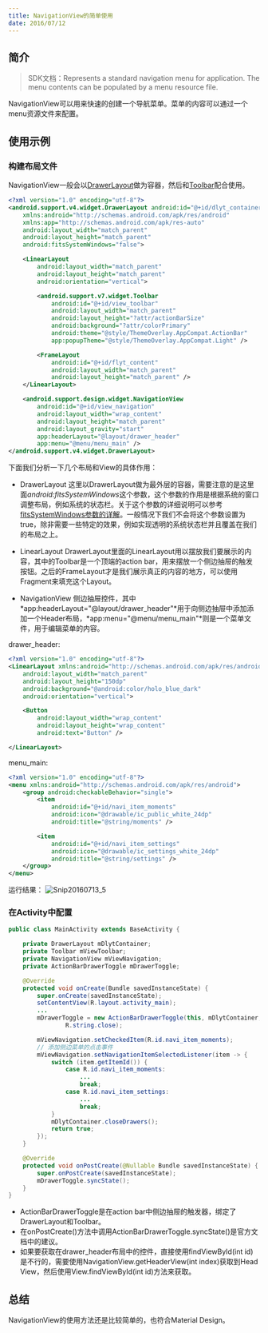 ```yaml
---
title: NavigationView的简单使用
date: 2016/07/12
---
```

 
## 简介
>SDK文档：Represents a standard navigation menu for application. The menu contents can be populated by a menu resource file.

NavigationView可以用来快速的创建一个导航菜单。菜单的内容可以通过一个menu资源文件来配置。

## 使用示例
### 构建布局文件
NavigationView一般会以[DrawerLayout](https://developer.android.com/reference/android/support/v4/widget/DrawerLayout.html)做为容器，然后和[Toolbar](https://developer.android.com/reference/android/support/v7/widget/Toolbar.html)配合使用。

```xml
<?xml version="1.0" encoding="utf-8"?>
<android.support.v4.widget.DrawerLayout android:id="@+id/dlyt_container"
    xmlns:android="http://schemas.android.com/apk/res/android"
    xmlns:app="http://schemas.android.com/apk/res-auto"
    android:layout_width="match_parent"
    android:layout_height="match_parent"
    android:fitsSystemWindows="false">

    <LinearLayout
        android:layout_width="match_parent"
        android:layout_height="match_parent"
        android:orientation="vertical">

        <android.support.v7.widget.Toolbar
            android:id="@+id/view_toolbar"
            android:layout_width="match_parent"
            android:layout_height="?attr/actionBarSize"
            android:background="?attr/colorPrimary"
            android:theme="@style/ThemeOverlay.AppCompat.ActionBar"
            app:popupTheme="@style/ThemeOverlay.AppCompat.Light" />

        <FrameLayout
            android:id="@+id/flyt_content"
            android:layout_width="match_parent"
            android:layout_height="match_parent" />
    </LinearLayout>

    <android.support.design.widget.NavigationView
        android:id="@+id/view_navigation"
        android:layout_width="wrap_content"
        android:layout_height="match_parent"
        android:layout_gravity="start"
        app:headerLayout="@layout/drawer_header"
        app:menu="@menu/menu_main" />
</android.support.v4.widget.DrawerLayout>
```

下面我们分析一下几个布局和View的具体作用：

* DrawerLayout
这里以DrawerLayout做为最外层的容器，需要注意的是这里面*android:fitsSystemWindows*这个参数，这个参数的作用是根据系统的窗口调整布局，例如系统的状态栏。关于这个参数的详细说明可以参考[fitsSystemWindows参数的详解](https://medium.com/google-developers/why-would-i-want-to-fitssystemwindows-4e26d9ce1eec#.e72sx8h7e)。一般情况下我们不会将这个参数设置为true，除非需要一些特定的效果，例如实现透明的系统状态栏并且覆盖在我们的布局之上。

* LinearLayout
DrawerLayout里面的LinearLayout用以摆放我们要展示的内容，其中的Toolbar是一个顶端的action bar，用来摆放一个侧边抽屉的触发按钮。之后的FrameLayout才是我们展示真正的内容的地方，可以使用Fragment来填充这个Layout。

* NavigationView
侧边抽屉控件，其中*app:headerLayout="@layout/drawer_header"*用于向侧边抽屉中添加添加一个Header布局，*app:menu="@menu/menu_main"*则是一个菜单文件，用于编辑菜单的内容。

drawer_header:

```xml
<?xml version="1.0" encoding="utf-8"?>
<LinearLayout xmlns:android="http://schemas.android.com/apk/res/android"
    android:layout_width="match_parent"
    android:layout_height="150dp"
    android:background="@android:color/holo_blue_dark"
    android:orientation="vertical">

    <Button
        android:layout_width="wrap_content"
        android:layout_height="wrap_content"
        android:text="Button" />

</LinearLayout>
```

menu_main:

```xml
<?xml version="1.0" encoding="utf-8"?>
<menu xmlns:android="http://schemas.android.com/apk/res/android">
    <group android:checkableBehavior="single">
        <item
            android:id="@+id/navi_item_moments"
            android:icon="@drawable/ic_public_white_24dp"
            android:title="@string/moments" />

        <item
            android:id="@+id/navi_item_settings"
            android:icon="@drawable/ic_settings_white_24dp"
            android:title="@string/settings" />
    </group>
</menu>
```

运行结果：
![Snip20160713_5](/images/Snip20160713_5.png)
### 在Activity中配置
```java
public class MainActivity extends BaseActivity {

    private DrawerLayout mDlytContainer;
    private Toolbar mViewToolbar;
    private NavigationView mViewNavigation;
    private ActionBarDrawerToggle mDrawerToggle;

    @Override
    protected void onCreate(Bundle savedInstanceState) {
        super.onCreate(savedInstanceState);
        setContentView(R.layout.activity_main);
        ...
        mDrawerToggle = new ActionBarDrawerToggle(this, mDlytContainer, mViewToolbar, R.string.open,
                R.string.close);

        mViewNavigation.setCheckedItem(R.id.navi_item_moments);
        // 添加侧边菜单的点击事件
        mViewNavigation.setNavigationItemSelectedListener(item -> {
            switch (item.getItemId()) {
                case R.id.navi_item_moments:
                    ...
                    break;
                case R.id.navi_item_settings:
                    ...
                    break;
            }
            mDlytContainer.closeDrawers();
            return true;
        });
    }

    @Override
    protected void onPostCreate(@Nullable Bundle savedInstanceState) {
        super.onPostCreate(savedInstanceState);
        mDrawerToggle.syncState();
    }
}
```

* ActionBarDrawerToggle是在action bar中侧边抽屉的触发器，绑定了DrawerLayout和Toolbar。
* 在onPostCreate()方法中调用ActionBarDrawerToggle.syncState()是官方文档中的建议。
* 如果要获取在drawer_header布局中的控件，直接使用findViewById(int id)是不行的，需要使用NavigationView.getHeaderView(int index)获取到Head View，然后使用View.findViewById(int id)方法来获取。

## 总结 
NavigationView的使用方法还是比较简单的，也符合Material Design。




